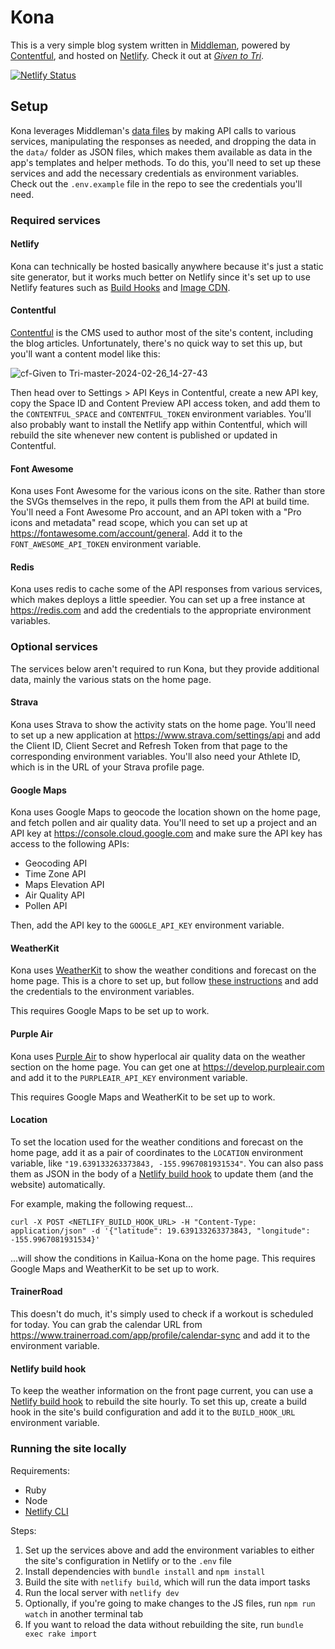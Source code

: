 # Kona

This is a very simple blog system written in [Middleman](https://middlemanapp.com/), powered by [Contentful](https://www.contentful.com/), and hosted on [Netlify](https://www.netlify.com/). Check it out at *[Given to Tri](https://www.giventotri.com/)*.

[![Netlify Status](https://api.netlify.com/api/v1/badges/f87f4e00-a5a5-436d-b6df-a3628c3fb919/deploy-status)](https://app.netlify.com/sites/giventotri/deploys)

## Setup

Kona leverages Middleman's [data files](https://middlemanapp.com/advanced/data-files/) by making API calls to various services, manipulating the responses as needed, and dropping the data in the `data/` folder as JSON files, which makes them available as data in the app's templates and helper methods. To do this, you'll need to set up these services and add the necessary credentials as environment variables. Check out the `.env.example` file in the repo to see the credentials you'll need.

### Required services

#### Netlify

Kona can technically be hosted basically anywhere because it's just a static site generator, but it works much better on Netlify since it's set up to use Netlify features such as [Build Hooks](https://docs.netlify.com/configure-builds/build-hooks/) and [Image CDN](https://docs.netlify.com/image-cdn/overview/).

#### Contentful

[Contentful](https://www.contentful.com/) is the CMS used to author most of the site's content, including the blog articles. Unfortunately, there's no quick way to set this up, but you'll want a content model like this:

![cf-Given to Tri-master-2024-02-26_14-27-43](https://github.com/gesteves/kona/assets/6379/02191523-7786-4b36-860e-a00671938e1e)

Then head over to Settings > API Keys in Contentful, create a new API key, copy the Space ID and Content Preview API access token, and add them to the `CONTENTFUL_SPACE` and `CONTENTFUL_TOKEN` environment variables. You'll also probably want to install the Netlify app within Contentful, which will rebuild the site whenever new content is published or updated in Contentful.

#### Font Awesome

Kona uses Font Awesome for the various icons on the site. Rather than store the SVGs themselves in the repo, it pulls them from the API at build time. You'll need a Font Awesome Pro account, and an API token with a "Pro icons and metadata" read scope, which you can set up at https://fontawesome.com/account/general. Add it to the `FONT_AWESOME_API_TOKEN` environment variable.

#### Redis

Kona uses redis to cache some of the API responses from various services, which makes deploys a little speedier. You can set up a free instance at https://redis.com and add the credentials to the appropriate environment variables.

### Optional services

The services below aren't required to run Kona, but they provide additional data, mainly the various stats on the home page.

#### Strava

Kona uses Strava to show the activity stats on the home page. You'll need to set up a new application at https://www.strava.com/settings/api and add the Client ID, Client Secret and Refresh Token from that page to the corresponding environment variables. You'll also need your Athlete ID, which is in the URL of your Strava profile page.

#### Google Maps

Kona uses Google Maps to geocode the location shown on the home page, and fetch pollen and air quality data. You'll need to set up a project and an API key at https://console.cloud.google.com and make sure the API key has access to the following APIs: 

* Geocoding API
* Time Zone API
* Maps Elevation API
* Air Quality API
* Pollen API

Then, add the API key to the `GOOGLE_API_KEY` environment variable.

#### WeatherKit

Kona uses [WeatherKit](https://developer.apple.com/weatherkit/) to show the weather conditions and forecast on the home page. This is a chore to set up, but follow [these instructions](https://developer.apple.com/documentation/weatherkitrestapi/request_authentication_for_weatherkit_rest_api) and add the credentials to the environment variables.

This requires Google Maps to be set up to work.

#### Purple Air

Kona uses [Purple Air](https://www2.purpleair.com/) to show hyperlocal air quality data on the weather section on the home page. You can get one at https://develop.purpleair.com and add it to the `PURPLEAIR_API_KEY` environment variable.

This requires Google Maps and WeatherKit to be set up to work.

#### Location

To set the location used for the weather conditions and forecast on the home page, add it as a pair of coordinates to the `LOCATION` environment variable, like `"19.639133263373843, -155.9967081931534"`. You can also pass them as JSON in the body of a [Netlify build hook](https://docs.netlify.com/configure-builds/build-hooks/) to update them (and the website) automatically.

For example, making the following request...

```
curl -X POST <NETLIFY_BUILD_HOOK_URL> -H "Content-Type: application/json" -d '{"latitude": 19.639133263373843, "longitude": -155.9967081931534}'
```

...will show the conditions in Kailua-Kona on the home page. This requires Google Maps and WeatherKit to be set up to work.

#### TrainerRoad

This doesn't do much, it's simply used to check if a workout is scheduled for today. You can grab the calendar URL from https://www.trainerroad.com/app/profile/calendar-sync and add it to the environment variable.

#### Netlify build hook

To keep the weather information on the front page current, you can use a [Netlify build hook](https://docs.netlify.com/configure-builds/build-hooks/) to rebuild the site hourly. To set this up, create a build hook in the site's build configuration and add it to the `BUILD_HOOK_URL` environment variable.

### Running the site locally

Requirements:

* Ruby
* Node
* [Netlify CLI](https://docs.netlify.com/cli/get-started/)

Steps:

1. Set up the services above and add the environment variables to either the site's configuration in Netlify or to the `.env` file
2. Install dependencies with `bundle install` and `npm install`
4. Build the site with `netlify build`, which will run the data import tasks
5. Run the local server with `netlify dev`
6. Optionally, if you're going to make changes to the JS files, run `npm run watch` in another terminal tab
7. If you want to reload the data without rebuilding the site, run `bundle exec rake import`
